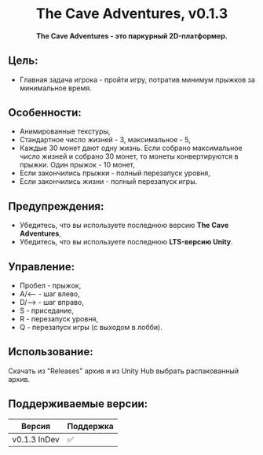<h1 align="center">The Cave Adventures, v0.1.3</h1>
<h4 al
align="center">The Cave Adventures - это паркурный 2D-платформер.</h4>

## Цель:
- Главная задача игрока - пройти игру, потратив минимум прыжков за минимальное время.

## Особенности:
- Анимированные текстуры,
- Стандартное число жизней - 3, максимальное - 5,
- Каждые 30 монет дают одну жизнь. Если собрано максимальное число жизней и собрано 30 монет, то монеты конвертируются в прыжки. Один прыжок - 10 монет,
- Если закончились прыжки - полный перезапуск уровня,
- Если закончились жизни - полный перезапуск игры.

## Предупреждения:
- Убедитесь, что вы используете последнюю версию **The Cave Adventures**,
- Убедитесь, что вы используете последнюю **LTS-версию Unity**.

## Управление:
- Пробел - прыжок,
- A/<-- - шаг влево,
- D/--> - шаг вправо,
- S - приседание,
- R - перезапуск уровня,
- Q - перезапуск игры (с выходом в лобби).


## Использование:
Скачать из "Releases" архив и из Unity Hub выбрать распакованный архив.

## Поддерживаемые версии:

| Версия       | Поддержка          |
| -------------| ------------------ |
| v0.1.3 InDev | :white_check_mark: |
